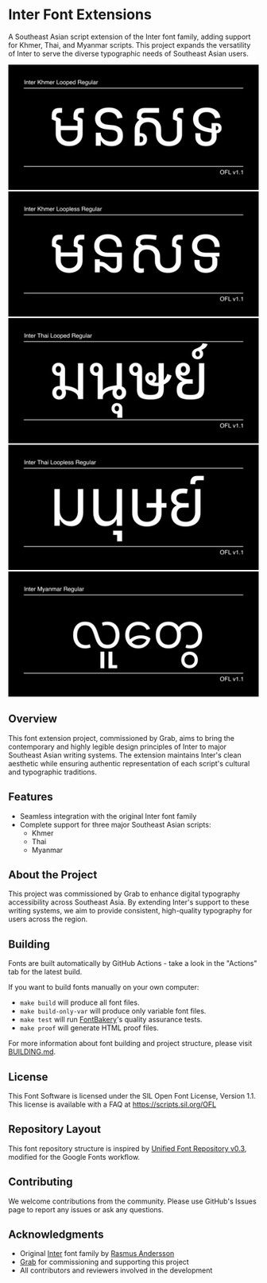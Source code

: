 # Inter Font Extensions

<!-- TODO! setup gh-pages
[![][Fontbakery]](https://grab.github.io/inter-font-extensions/fontbakery/fontbakery-report.html)
[![][Universal]](https://grab.github.io/inter-font-extensions/fontbakery/fontbakery-report.html)
[![][GF Profile]](https://grab.github.io/inter-font-extensions/fontbakery/fontbakery-report.html)
[![][Shaping]](https://grab.github.io/inter-font-extensions/fontbakery/fontbakery-report.html)

[Fontbakery]: https://img.shields.io/endpoint?url=https%3A%2F%2Fraw.githubusercontent.com%2Fgrab%2Finter-font-extensions%2Fgh-pages%2Fbadges%2Foverall.json
[GF Profile]: https://img.shields.io/endpoint?url=https%3A%2F%2Fraw.githubusercontent.com%2Fgrab%2Finter-font-extensions%2Fgh-pages%2Fbadges%2Fgrab.json
[Outline Correctness]: https://img.shields.io/endpoint?url=https%3A%2F%2Fraw.githubusercontent.com%2Fgrab%2Finter-font-extensions%2Fgh-pages%2Fbadges%2FOutlineCorrectnessChecks.json
[Shaping]: https://img.shields.io/endpoint?url=https%3A%2F%2Fraw.githubusercontent.com%2Fgrab%2Finter-font-extensions%2Fgh-pages%2Fbadges%2FShapingChecks.json
[Universal]: https://img.shields.io/endpoint?url=https%3A%2F%2Fraw.githubusercontent.com%2Fgrab%2Finter-font-extensions%2Fgh-pages%2Fbadges%2FUniversal.json
-->

A Southeast Asian script extension of the Inter font family, adding support for Khmer, Thai, and Myanmar scripts. This project expands the versatility of Inter to serve the diverse typographic needs of Southeast Asian users.

![Inter Khmer Looped](documentation/khmer-looped.png)
![Inter Khmer Loopless](documentation/khmer-loopless.png)
![Inter Thai Looped](documentation/thai-looped.png)
![Inter Thai Loopless](documentation/thai-loopless.png)
![Inter Myanmar](documentation/myanmar.png)

## Overview

This font extension project, commissioned by Grab, aims to bring the contemporary and highly legible design principles of Inter to major Southeast Asian writing systems. The extension maintains Inter's clean aesthetic while ensuring authentic representation of each script's cultural and typographic traditions.

## Features

* Seamless integration with the original Inter font family
* Complete support for three major Southeast Asian scripts:
  * Khmer
  * Thai
  * Myanmar

## About the Project

This project was commissioned by Grab to enhance digital typography accessibility across Southeast Asia. By extending Inter's support to these writing systems, we aim to provide consistent, high-quality typography for users across the region.

## Building

Fonts are built automatically by GitHub Actions - take a look in the "Actions" tab for the latest build.

If you want to build fonts manually on your own computer:

* `make build` will produce all font files.
* `make build-only-var` will produce only variable font files.
* `make test` will run [FontBakery](https://github.com/googlefonts/fontbakery)'s quality assurance tests.
* `make proof` will generate HTML proof files.

For more information about font building and project structure, please visit [BUILDING.md](./BUILDING.md).

<!-- The proof files and QA tests are also available automatically via GitHub Actions - look at `https://grab.github.io/inter-font-extensions`. -->

## License

This Font Software is licensed under the SIL Open Font License, Version 1.1.
This license is available with a FAQ at https://scripts.sil.org/OFL

## Repository Layout

This font repository structure is inspired by [Unified Font Repository v0.3](https://github.com/unified-font-repository/Unified-Font-Repository), modified for the Google Fonts workflow.

## Contributing

We welcome contributions from the community. Please use GitHub's Issues page to report any issues or ask any questions.

## Acknowledgments

* Original [Inter](https://github.com/rsms/inter) font family by [Rasmus Andersson](https://github.com/rsms)
* [Grab](https://grab.com) for commissioning and supporting this project
* All contributors and reviewers involved in the development